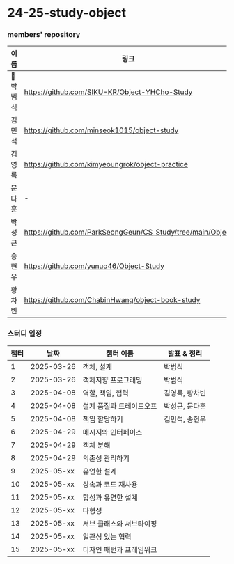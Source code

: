 # 24-25-study-object

### members' repository
| 이름           | 링크                                                       |
| -------------- | ---------------------------------------------------------- |
| :crown: 박범식 | https://github.com/SIKU-KR/Object-YHCho-Study              |
| 김민석         | https://github.com/minseok1015/object-study                |
| 김영록         | https://github.com/kimyeoungrok/object-practice            |
| 문다훈         | -                                                          |
| 박성근         | https://github.com/ParkSeongGeun/CS_Study/tree/main/Object |
| 송현우         | https://github.com/yunuo46/Object-Study                    |
| 황차빈         | https://github.com/ChabinHwang/object-book-study           |

### 스터디 일정

| 챕터 | 날짜       | 챕터 이름                | 발표 & 정리    |
| ---- | ---------- | ------------------------ | -------------- |
| 1    | 2025-03-26 | 객체, 설계               | 박범식         |
| 2    | 2025-03-26 | 객체지향 프로그래밍      | 박범식         |
| 3    | 2025-04-08 | 역할, 책임, 협력         | 김영록, 황차빈 |
| 4    | 2025-04-08 | 설계 품질과 트레이드오프 | 박성근, 문다훈 |
| 5    | 2025-04-08 | 책임 할당하기            | 김민석, 송현우 |
| 6    | 2025-04-29 | 메시지와 인터페이스      |                |
| 7    | 2025-04-29 | 객체 분해                |                |
| 8    | 2025-04-29 | 의존성 관리하기          |                |
| 9    | 2025-05-xx | 유연한 설계              |                |
| 10   | 2025-05-xx | 상속과 코드 재사용       |                |
| 11   | 2025-05-xx | 합성과 유연한 설계       |                |
| 12   | 2025-05-xx | 다형성                   |                |
| 13   | 2025-05-xx | 서브 클래스와 서브타이핑 |                |
| 14   | 2025-05-xx | 일관성 있는 협력         |                |
| 15   | 2025-05-xx | 디자인 패턴과 프레임워크 |                |

